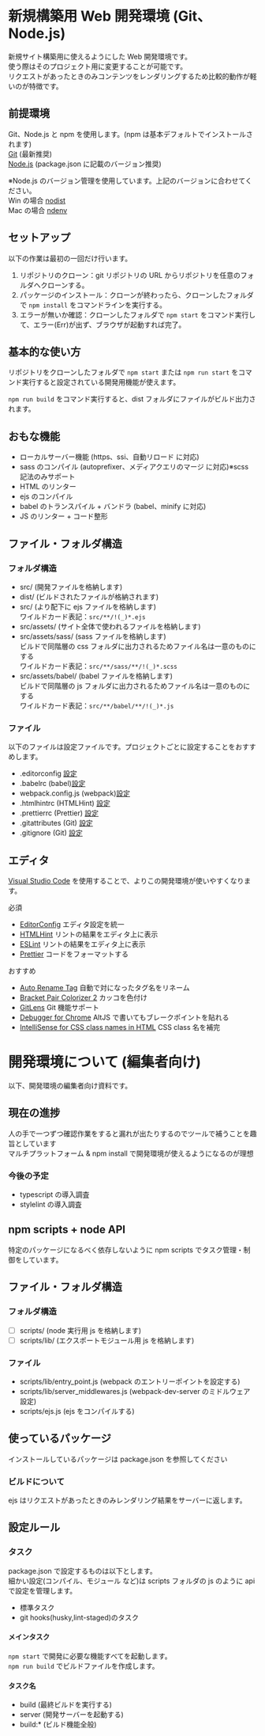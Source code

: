# 新規構築用 Web 開発環境 (Git、Node.js)

新規サイト構築用に使えるようにした Web 開発環境です。  
使う際はそのプロジェクト用に変更することが可能です。  
リクエストがあったときのみコンテンツをレンダリングするため比較的動作が軽いのが特徴です。

## 前提環境

Git、Node.js と npm を使用します。(npm は基本デフォルトでインストールされます)  
[Git](https://git-scm.com/) (最新推奨)  
[Node.js](https://nodejs.org/ja/) (package.json に記載のバージョン推奨)

※Node.js のバージョン管理を使用しています。上記のバージョンに合わせてください。  
Win の場合 [nodist](https://github.com/marcelklehr/nodist/releases)  
Mac の場合 [ndenv](https://github.com/riywo/ndenv)

## セットアップ

以下の作業は最初の一回だけ行います。

1. リポジトリのクローン：git リポジトリの URL からリポジトリを任意のフォルダへクローンする。
2. パッケージのインストール：クローンが終わったら、クローンしたフォルダで `npm install` をコマンドラインを実行する。
3. エラーが無いか確認：クローンしたフォルダで `npm start` をコマンド実行して、エラー(Err)が出ず、ブラウザが起動すれば完了。

## 基本的な使い方

リポジトリをクローンしたフォルダで `npm start` または `npm run start` をコマンド実行すると設定されている開発用機能が使えます。

`npm run build` をコマンド実行すると、dist フォルダにファイルがビルド出力されます。

## おもな機能

- ローカルサーバー機能 (https、ssi、自動リロード に対応)
- sass のコンパイル (autoprefixer、メディアクエリのマージ に対応)※scss 記法のみサポート
- HTML のリンター
- ejs のコンパイル
- babel のトランスパイル + バンドラ (babel、minify に対応)
- JS のリンター + コード整形

## ファイル・フォルダ構造

### フォルダ構造

- src/ (開発ファイルを格納します)
- dist/ (ビルドされたファイルが格納されます)
- src/ (より配下に ejs ファイルを格納します)  
  ワイルドカード表記：`src/**/!(_)*.ejs`
- src/assets/ (サイト全体で使われるファイルを格納します)
- src/assets/sass/ (sass ファイルを格納します)  
  ビルドで同階層の css フォルダに出力されるためファイル名は一意のものにする  
  ワイルドカード表記：`src/**/sass/**/!(_)*.scss`
- src/assets/babel/ (babel ファイルを格納します)  
  ビルドで同階層の js フォルダに出力されるためファイル名は一意のものにする  
  ワイルドカード表記：`src/**/babel/**/!(_)*.js`

### ファイル

以下のファイルは設定ファイルです。プロジェクトごとに設定することをおすすめします。

- .editorconfig [設定](https://editorconfig.org/)
- .babelrc (babel)[設定](https://babeljs.io/docs/en/options)
- webpack.config.js (webpack)[設定](https://webpack.js.org/configuration/)
- .htmlhintrc (HTMLHint) [設定](https://github.com/yaniswang/HTMLHint/wiki/Rules)
- .prettierrc (Prettier) [設定](https://prettier.io/docs/en/options.html)
- .gitattributes (Git) [設定](https://git-scm.com/docs/gitattributes)
- .gitignore (Git) [設定](https://git-scm.com/docs/gitignore)

## エディタ

[Visual Studio Code](https://code.visualstudio.com/) を使用することで、よりこの開発環境が使いやすくなります。

必須

- [EditorConfig](https://marketplace.visualstudio.com/items?itemName=EditorConfig.EditorConfig) エディタ設定を統一
- [HTMLHint](https://marketplace.visualstudio.com/items?itemName=mkaufman.HTMLHint) リントの結果をエディタ上に表示
- [ESLint](https://marketplace.visualstudio.com/items?itemName=dbaeumer.vscode-eslint) リントの結果をエディタ上に表示
- [Prettier](https://marketplace.visualstudio.com/items?itemName=esbenp.prettier-vscode) コードをフォーマットする

おすすめ

- [Auto Rename Tag](https://marketplace.visualstudio.com/items?itemName=formulahendry.auto-rename-tag) 自動で対になったタグ名をリネーム
- [Bracket Pair Colorizer 2](https://marketplace.visualstudio.com/items?itemName=CoenraadS.bracket-pair-colorizer-2) カッコを色付け
- [GitLens](https://marketplace.visualstudio.com/items?itemName=eamodio.gitlens) Git 機能サポート
- [Debugger for Chrome](https://marketplace.visualstudio.com/items?itemName=msjsdiag.debugger-for-chrome) AltJS で書いてもブレークポイントを貼れる
- [IntelliSense for CSS class names in HTML](https://marketplace.visualstudio.com/items?itemName=Zignd.html-css-class-completion) CSS class 名を補完

# 開発環境について (編集者向け)

以下、開発環境の編集者向け資料です。

## 現在の進捗

人の手で一つずつ確認作業をすると漏れが出たりするのでツールで補うことを趣旨としています  
マルチプラットフォーム & npm install で開発環境が使えるようになるのが理想

### 今後の予定

- typescript の導入調査
- stylelint の導入調査

## npm scripts + node API

特定のパッケージになるべく依存しないように npm scripts でタスク管理・制御をしています。

## ファイル・フォルダ構造

### フォルダ構造

- [ ] scripts/ (node 実行用 js を格納します)
- [ ] scripts/lib/ (エクスポートモジュール用 js を格納します)

### ファイル

- scripts/lib/entry_point.js (webpack のエントリーポイントを設定する)
- scripts/lib/server_middlewares.js (webpack-dev-server のミドルウェア設定)
- scripts/ejs.js (ejs をコンパイルする)

## 使っているパッケージ

インストールしているパッケージは package.json を参照してください

### ビルドについて

ejs はリクエストがあったときのみレンダリング結果をサーバーに返します。

## 設定ルール

### タスク

package.json で設定するものは以下とします。  
細かい設定(コンパイル、モジュール など)は scripts フォルダの js のように api で設定を管理します。

- 標準タスク
- git hooks(husky,lint-staged)のタスク

#### メインタスク

`npm start` で開発に必要な機能すべてを起動します。  
`npm run build` でビルドファイルを作成します。

#### タスク名

- build (最終ビルドを実行する)
- server (開発サーバーを起動する)
- build:\* (ビルド機能全般)
